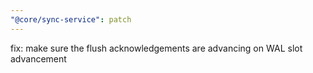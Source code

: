 ```yaml
---
"@core/sync-service": patch
---
```


fix: make sure the flush acknowledgements are advancing on WAL slot advancement
